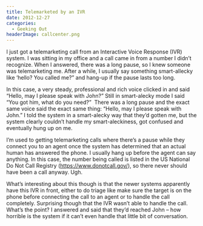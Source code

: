 ```yaml
---
title: Telemarketed by an IVR
date: 2012-12-27
categories: 
  - Geeking Out
headerImage: callcenter.png
---
```


I just got a telemarketing call from an Interactive Voice Response (IVR) system. I was sitting in my office and a call came in from a number I didn’t recognize. When I answered, there was a long pause, so I knew someone was telemarketing me. After a while, I usually say something smart-allecky like ‘hello? You called me?” and hang-up if the pause lasts too long.

In this case, a very steady, professional and rich voice clicked in and said “Hello, may I please speak with John?” Still in smart-alecky mode I said “You got him, what do you need?”  There was a long pause and the exact same voice said the exact same thing: “Hello, may I please speak with John.” I told the system in a smart-alecky way that they’d gotten me, but the system clearly couldn’t handle my smart-aleckiness, got confused and eventually hung up on me.

I’m used to getting telemarketing calls where there’s a pause while they connect you to an agent once the system has determined that an actual human has answered the phone. I usually hang up before the agent can say anything. In this case, the number being called is listed in the US National Do Not Call Registry (https://www.donotcall.gov/), so there never should have been a call anyway. Ugh.

What’s interesting about this though is that the newer systems apparently have this IVR in front, either to do triage like make sure the target is on the phone before connecting the call to an agent or to handle the call completely. Surprising though that the IVR wasn’t able to handle the call. What’s the point? I answered and said that they’d reached John – how horrible is the system if it can’t even handle that little bit of conversation.
